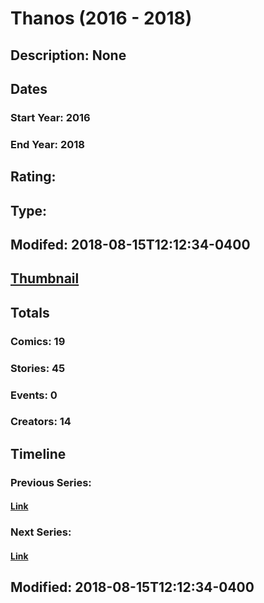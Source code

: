 # Thanos (2016 - 2018)
## Description: None
## Dates
### Start Year: 2016
### End Year: 2018
## Rating: 
## Type: 
## Modifed: 2018-08-15T12:12:34-0400
## [Thumbnail](http://i.annihil.us/u/prod/marvel/i/mg/6/d0/5a8c7c9008f46.jpg)
## Totals
### Comics: 19
### Stories: 45
### Events: 0
### Creators: 14
## Timeline
### Previous Series: 
#### [Link]()
### Next Series: 
#### [Link]()
## Modified: 2018-08-15T12:12:34-0400